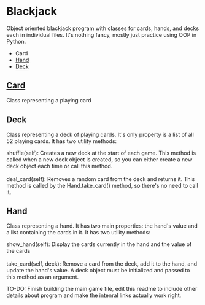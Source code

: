 # Blackjack <a name="top">
Object oriented blackjack program with classes for cards, hands, and decks each in individual files.  It's nothing fancy, mostly just practice using OOP in Python.

* Card <a href=#card>
* Hand <a href=#hand>
* Deck <a href=#deck>

## Card <a name="card">
Class representing a playing card

## Deck <a name="deck">
Class representing a deck of playing cards.  It's only property is a list of all 52 playing cards.  It has two utility methods:</br>

  shuffle(self): Creates a new deck at the start of each game.  This method is called when a new deck object is created, so you can either create a new deck object each time or call this method.</br>  
  deal_card(self): Removes a random card from the deck and returns it.  This method is called by the Hand.take_card() method, so there's no need to call it.
  

## Hand <a name="hand">
Class representing a hand.  It has two main properties: the hand's value and a list containing the cards in it.  It has two utility methods:</br>
  
  show_hand(self): Display the cards currently in the hand and the value of the cards</br>  
  take_card(self, deck): Remove a card from the deck, add it to the hand, and update the hand's value.  A deck object must be initialized and passed to this method as an argument.  

TO-DO:
Finish building the main game file, edit this readme to include other details about program and make the intenral links actually work right.
